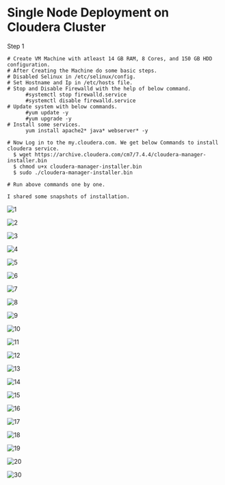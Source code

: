# Single Node Deployment on Cloudera Cluster

Step 1

    # Create VM Machine with atleast 14 GB RAM, 8 Cores, and 150 GB HDD configuration.
    # After Creating the Machine do some basic steps.
    # Disabled Selinux in /etc/selinux/config.
    # Set Hostname and Ip in /etc/hosts file.
    # Stop and Disable Firewalld with the help of below command.
          #systemctl stop firewalld.service
          #systemctl disable firewalld.service
    # Update system with below commands.
          #yum update -y
          #yum upgrade -y
    # Install some services.
          yum install apache2* java* webserver* -y

    # Now Log in to the my.cloudera.com. We get below Commands to install cloudera service.
      $ wget https://archive.cloudera.com/cm7/7.4.4/cloudera-manager-installer.bin
      $ chmod u+x cloudera-manager-installer.bin
      $ sudo ./cloudera-manager-installer.bin

    # Run above commands one by one.

    I shared some snapshots of installation.

    
    
          
![1](https://github.com/PrachiNimgade/Hadoop/assets/113961419/d008d79e-f061-411f-8089-eb1ad7fa6bc8)

![2](https://github.com/PrachiNimgade/Hadoop/assets/113961419/35a76e45-354e-4c79-9eac-e616cfb37998)

![3](https://github.com/PrachiNimgade/Hadoop/assets/113961419/37dd38db-ba1b-431c-b5a0-b92eae89c624)

![4](https://github.com/PrachiNimgade/Hadoop/assets/113961419/23703c2a-f0e8-49e0-b858-ac730eb43cd5)

![5](https://github.com/PrachiNimgade/Hadoop/assets/113961419/ab90ed9f-88cc-4894-b160-b0d94688981c)

![6](https://github.com/PrachiNimgade/Hadoop/assets/113961419/183147b4-ffc2-4ccd-af2e-7ff75052dbe5)

![7](https://github.com/PrachiNimgade/Hadoop/assets/113961419/33e9c0f4-0abf-4aa8-8244-7c703dbef89a)

![8](https://github.com/PrachiNimgade/Hadoop/assets/113961419/754f5509-e919-4a4d-b22f-fde32544ec14)

![9](https://github.com/PrachiNimgade/Hadoop/assets/113961419/12518203-f8b5-4336-9547-aa8455b5d3ef)

![10](https://github.com/PrachiNimgade/Hadoop/assets/113961419/d0c518dc-5db4-40d0-91b4-8092642c2b0a)

![11](https://github.com/PrachiNimgade/Hadoop/assets/113961419/1d6fa1a3-2a4d-4ed8-b930-57bcef04c576)

![12](https://github.com/PrachiNimgade/Hadoop/assets/113961419/4ab17af5-b927-45d3-badb-997d3f4f9525)

![13](https://github.com/PrachiNimgade/Hadoop/assets/113961419/2289ea84-049e-4af9-8d1c-aee2e596cc67)

![14](https://github.com/PrachiNimgade/Hadoop/assets/113961419/6a0dbe28-b012-4883-839c-70c74166c16f)

![15](https://github.com/PrachiNimgade/Hadoop/assets/113961419/a3cf3d82-d7ee-4e21-a335-7e474d8d96b0)

![16](https://github.com/PrachiNimgade/Hadoop/assets/113961419/c6cb845b-5013-4800-8cdd-010bbb4be269)

![17](https://github.com/PrachiNimgade/Hadoop/assets/113961419/dbecbc5b-6c9e-4779-bbd5-fd5f1546b3fb)

![18](https://github.com/PrachiNimgade/Hadoop/assets/113961419/531202d5-1830-4eb5-8719-a77a37bda832)

![19](https://github.com/PrachiNimgade/Hadoop/assets/113961419/c2f24bb6-223c-48f8-9d6f-c33368dd1595)

![20](https://github.com/PrachiNimgade/Hadoop/assets/113961419/db6749c9-a570-40ff-89b6-79e0aef7813a)

![30](https://github.com/PrachiNimgade/Hadoop/assets/113961419/530b2be7-5d94-4088-9508-1f779d0f67e8)

